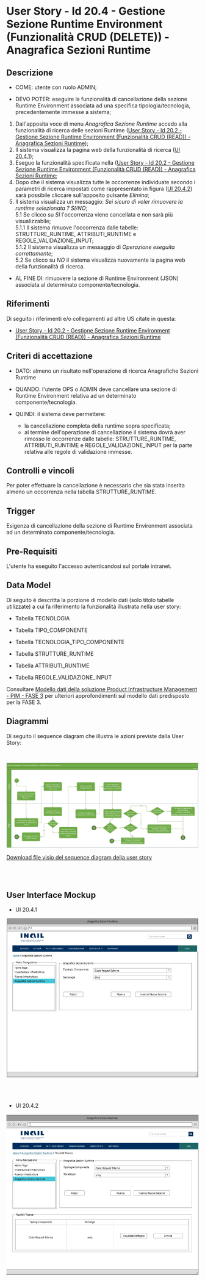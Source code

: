 # User Story - Id 20.4 - Gestione Sezione Runtime Environment (Funzionalità CRUD (DELETE)) - Anagrafica Sezioni Runtime

## Descrizione

- COME: utente con ruolo ADMIN;

- DEVO POTER: eseguire la funzionalità di cancellazione della sezione Runtime Environment associata ad una specifica tipologia/tecnologia, precedentemente immesse a sistema;

1. Dall'apposita voce di menu *Anagrafica Sezione Runtime* accedo alla funzionalità di ricerca delle sezioni Runtime ([User Story - Id 20.2 - Gestione Sezione Runtime Environment (Funzionalità CRUD (READ)) - Anagrafica Sezioni Runtime](us_20.2_gestione_sezione_runtime_environment_(funzionalità_CRUD_read).md));
2. Il sistema visualizza la pagina web della funzionalità di ricerca ([UI 20.4.1](#user-interface-mockup));
3. Eseguo la funzionalità specificata nella ([User Story - Id 20.2 - Gestione Sezione Runtime Environment (Funzionalità CRUD (READ)) - Anagrafica Sezioni Runtime](us_20.2_gestione_sezione_runtime_environment_(funzionalità_CRUD_read).md);
4. Dopo che il sistema visualizza tutte le occorrenze individuate secondo i parametri di ricerca impostati come rappresentato in figura ([UI 20.4.2](#user-interface-mockup)) sarà possibile cliccare sull'apposito pulsante *Elimina*;
5. Il sistema visualizza un messaggio: *Sei sicuro di voler rimuovere la runtime selezionata ? SI/NO*; <br/>
    5.1 Se clicco su *SI* l'occorrenza viene cancellata e non sarà più visualizzabile; <br/>
        5.1.1 Il sistema rimuove l'occorrenza dalle tabelle: STRUTTURE_RUNTIME, ATTRIBUTI_RUNTIME e REGOLE_VALIDAZIONE_INPUT; <br/>
        5.1.2 Il sistema visualizza un messaggio di *Operazione eseguita correttamente*; <br/>
    5.2 Se clicco su *NO* il sistema visualizza nuovamente la pagina web della funzionalità di ricerca. <br/>

- AL FINE DI: rimuovere la sezione di Runtime Environment (JSON) associata al determinato componente/tecnologia.


## Riferimenti

Di seguito i riferimenti e/o collegamenti ad altre US citate in questa:

- [User Story - Id 20.2 - Gestione Sezione Runtime Environment (Funzionalità CRUD (READ)) - Anagrafica Sezioni Runtime](us_20.2_gestione_sezione_runtime_environment_(funzionalità_CRUD_read).md)

## Criteri di accettazione

- DATO: almeno un risultato nell'operazione di ricerca Anagrafiche Sezioni Runtime

- QUANDO: l'utente OPS o ADMIN deve cancellare una sezione di Runtime Environment relativa ad un determinato componente/tecnologia.

- QUINDI: il sistema deve permettere:
  - la cancellazione completa della runtime sopra specificata;
  - al termine dell'operazione di cancellazione il sistema dovrà aver rimosso le occorrenze dalle tabelle: STRUTTURE_RUNTIME, ATTRIBUTI_RUNTIME e REGOLE_VALIDAZIONE_INPUT per la parte relativa alle regole di validazione immesse.

## Controlli e vincoli

Per poter effettuare la cancellazione è necessario che sia stata inserita almeno un occorrenza nella tabella STRUTTURE_RUNTIME.

## Trigger

Esigenza di cancellazione della sezione di Runtime Environment associata ad un determinato componente/tecnologia.

## Pre-Requisiti

L'utente ha eseguito l'accesso autenticandosi sul portale intranet.


## Data Model

Di seguito è descritta la porzione di modello dati (solo titolo tabelle utilizzate) a cui fa riferimento la funzionalità illustrata nella user story: <br />

- Tabella TECNOLOGIA

- Tabella TIPO_COMPONENTE

- Tabella TECNOLOGIA_TIPO_COMPONENTE

- Tabella STRUTTURE_RUNTIME

- Tabella ATTRIBUTI_RUNTIME

- Tabella REGOLE_VALIDAZIONE_INPUT  

Consultare [Modello dati della soluzione Product Infrastructure Management - PIM - FASE 3](../pages/modello_dati_FASE3.md) per ulteriori approfondimenti sul modello dati predisposto per la FASE 3.

## Diagrammi

Di seguito il sequence diagram che illustra le azioni previste dalla User Story:

<br />

![Sequence diagram della user story](../files/sequence_diagram_us_20.3-20.4.jpg)
<br />

[Download file visio del sequence diagram della user story ](../files/sequence_diagram_us_20.3-20.4.vsdx)

<br />
<br />

## User Interface Mockup

- UI 20.4.1

![User Interface](../images/ui_us_20_anagrafica_sezioni_runtime_read_create.jpg)

<br />
<br />

- UI 20.4.2

![User Interface](../images/ui_us_20_anagrafica_sezioni_runtime_read.jpg)
